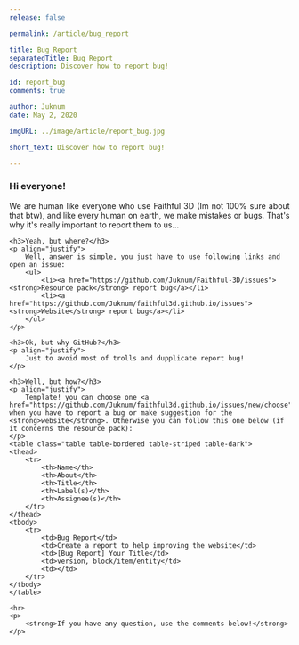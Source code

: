 ```yaml
---
release: false

permalink: /article/bug_report

title: Bug Report
separatedTitle: Bug Report
description: Discover how to report bug!

id: report_bug
comments: true

author: Juknum
date: May 2, 2020

imgURL: ../image/article/report_bug.jpg

short_text: Discover how to report bug!

---
```

<div class="container">
	<h3>Hi everyone!</h3>
	<p align="justify">
		We are human like everyone who use Faithful 3D (Im not 100% sure about that btw), and like every human on earth, we make mistakes or bugs. That's why it's really important to report them to us...
	</p>

	<h3>Yeah, but where?</h3>
	<p align="justify">
		Well, answer is simple, you just have to use following links and open an issue:
		<ul>
			<li><a href="https://github.com/Juknum/Faithful-3D/issues"><strong>Resource pack</strong> report bug</a></li>
			<li><a href="https://github.com/Juknum/faithful3d.github.io/issues"><strong>Website</strong> report bug</a></li>
		</ul>
	</p>

	<h3>Ok, but why GitHub?</h3>
	<p align="justify">
		Just to avoid most of trolls and dupplicate report bug!
	</p>

	<h3>Well, but how?</h3>
	<p align="justify">
		Template! you can choose one <a href="https://github.com/Juknum/faithful3d.github.io/issues/new/choose">here</a> when you have to report a bug or make suggestion for the <strong>website</strong>. Otherwise you can follow this one below (if it concerns the resource pack):
	</p>
	<table class="table table-bordered table-striped table-dark">
	<thead>
		<tr>
			<th>Name</th>
			<th>About</th>
			<th>Title</th>
			<th>Label(s)</th>
			<th>Assignee(s)</th>
		</tr>
	</thead>
	<tbody>
		<tr>
			<td>Bug Report</td>
			<td>Create a report to help improving the website</td>
			<td>[Bug Report] Your Title</td>
			<td>version, block/item/entity</td>
			<td></td>
		</tr>
	</tbody>
	</table>
	
	<hr>
	<p>
		<strong>If you have any question, use the comments below!</strong>
	</p>
</div>